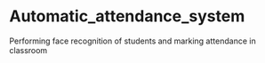 # Automatic_attendance_system
Performing face recognition of students and marking attendance in classroom
